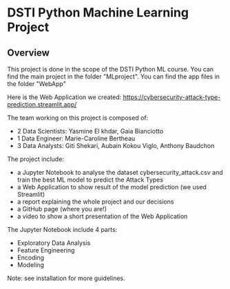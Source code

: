 # DSTI Python Machine Learning Project

## Overview
This project is done in the scope of the DSTI Python ML course.
You can find the main project in the folder "MLproject".
You can find the app files in the folder "WebApp"


Here is the Web Application we created: https://cybersecurity-attack-type-prediction.streamlit.app/


The team working on this project is composed of:

- 2 Data Scientists: Yasmine El khdar, Gaia Bianciotto
- 1 Data Engineer: Marie-Caroline Bertheau
- 3 Data Analysts: Giti Shekari, Aubain Kokou Viglo, Anthony Baudchon


The project include:

- a Jupyter Notebook to analyse the dataset cybersecurity_attack.csv and train the best ML model to predict the Attack Types
- a Web Application to show result of the model prediction (we used Streamlit)
- a report explaining the whole project and our decisions
- a GitHub page (where you are!)
- a video to show a short presentation of the Web Application


The Jupyter Notebook include 4 parts:

- Exploratory Data Analysis
- Feature Engineering
- Encoding
- Modeling


Note: see installation for more guidelines.
